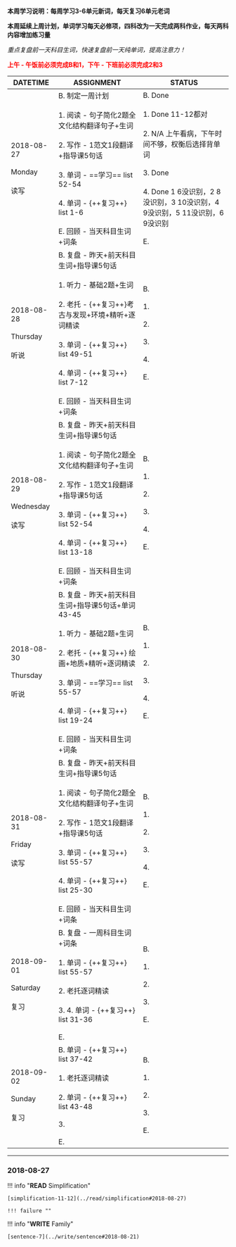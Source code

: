 **本周学习说明：每周学习3-6单元新词，每天复习6单元老词**

**本周延续上周计划，单词学习每天必修项，四科改为一天完成两科作业，每天两科内容增加练习量**

*重点复盘前一天科目生词，快速复盘前一天纯单词，提高注意力！*

**<font color='red'>上午 - 午饭前必须完成B和1，下午 - 下班前必须完成2和3</font>**

DATETIME |  ASSIGNMENT | STATUS
------------ | ------------- | -------------
2018-08-27 <br><br> Monday <br><br>读写 | B. 制定一周计划<br><br> 1. 阅读 - 句子简化2题全文化结构翻译句子+生词<br><br>2. 写作 - 1范文1段翻译+指导课5句话<br><br>3. 单词 - ==学习== list 52-54 <br><br>4. 单词 - {++复习++} list 1-6<br><br>E. 回顾 - 当天科目生词+词条 | B. Done<br><br>1. Done 11-12都对<br><br>2. N/A 上午看病，下午时间不够，权衡后选择背单词<br><br>3. Done<br><br>4. Done 1 6没识别，2 8没识别，3 10没识别，4 9没识别，5 11没识别，6 9没识别<br><br>E.
2018-08-28  <br><br> Thursday<br><br>听说 | B. 复盘 - 昨天+前天科目生词+指导课5句话<br><br>1. 听力 - 基础2题+生词<br><br> 2. 老托 - {++复习++}考古与发现+环境+精听+逐词精读<br><br>3. 单词 - {++复习++} list 49-51 <br><br>4. 单词 - {++复习++} list 7-12<br><br>E. 回顾 - 当天科目生词+词条 | B. <br><br>1. <br><br>2. <br><br>3. <br><br>4. <br><br>E.
2018-08-29 <br><br>Wednesday <br><br>读写 | B. 复盘 - 昨天+前天科目生词+指导课5句话<br><br>1. 阅读 - 句子简化2题全文化结构翻译句子+生词<br><br>2. 写作 - 1范文1段翻译+指导课5句话<br><br>3. 单词 - {++复习++} list 52-54<br><br>4. 单词 - {++复习++} list 13-18<br><br>E. 回顾 - 当天科目生词+词条 | B. <br><br>1. <br><br>2. <br><br>3. <br><br>4. <br><br>E.
2018-08-30 <br><br> Thursday  <br><br>听说  | B. 复盘 - 昨天+前天科目生词+指导课5句话+单词43-45<br><br>1. 听力 - 基础2题+生词<br><br> 2. 老托 - {++复习++} 绘画+地质+精听+逐词精读<br><br>3. 单词 - ==学习==  list 55-57 <br><br>4. 单词 - {++复习++} list 19-24<br><br>E. 回顾 - 当天科目生词+词条 | B. <br><br>1. <br><br>2. <br><br>3. <br><br>4. <br><br>E.
2018-08-31 <br><br> Friday <br><br>读写   | B. 复盘 - 昨天+前天科目生词+指导课5句话<br><br>1. 阅读 - 句子简化2题全文化结构翻译句子+生词<br><br>2. 写作 - 1范文1段翻译+指导课5句话<br><br>3. 单词 - {++复习++} list 55-57<br><br>4. 单词 - {++复习++} list 25-30<br><br>E. 回顾 - 当天科目生词+词条 | B. <br><br>1. <br><br>2. <br><br>3. <br><br>4. <br><br>E.
2018-09-01 <br><br> Saturday <br><br>复习 | B. 复盘 - 一周科目生词+词条 <br><br>1. 单词 - {++复习++}  list 55-57<br><br>2. 老托逐词精读<br><br>3. 4. 单词 - {++复习++} list 31-36<br><br>E.  | B. <br><br>1. <br><br>2. <br><br>3. <br><br>E.
2018-09-02<br><br> Sunday <br><br>复习  | B. 单词 - {++复习++} list 37-42<br><br>1. 老托逐词精读<br><br>2. 单词 - {++复习++} list 43-48<br><br>3. <br><br>E. | B. <br><br>1. <br><br>2. <br><br>3. <br><br>E.


----
    
### 2018-08-27
        
!!! info "**READ** Simplification"
    
    [simplification-11-12](../read/simplification#2018-08-27)
    
    !!! failure ""
    
!!! info "**WRITE** Family"
    
    [sentence-7](../write/sentence#2018-08-21)